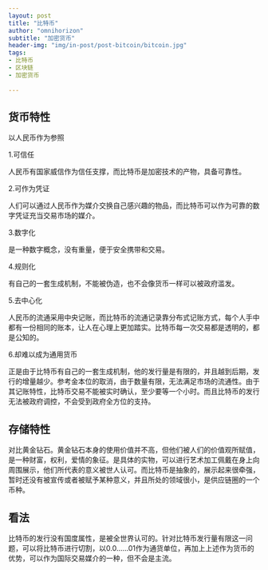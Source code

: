 ```yaml
---
layout: post
title: "比特币"
author: "omnihorizon"
subtitle: "加密货币"
header-img: "img/in-post/post-bitcoin/bitcoin.jpg"
tags:
- 比特币
- 区块链
- 加密货币
	
---
```


## 货币特性



以人民币作为参照

1.可信任

人民币有国家威信作为信任支撑，而比特币是加密技术的产物，具备可靠性。

2.可作为凭证

人们可以通过人民币作为媒介交换自己感兴趣的物品，而比特币可以作为可靠的数字凭证充当交易市场的媒介。

3.数字化

是一种数字概念，没有重量，便于安全携带和交易。

4.规则化

有自己的一套生成机制，不能被伪造，也不会像货币一样可以被政府滥发。

5.去中心化

人民币的流通采用中央记账，而比特币的流通记录靠分布式记账方式，每个人手中都有一份相同的账本，让人在心理上更加踏实。比特币每一次交易都是透明的，都是公知的。

6.却难以成为通用货币

正是由于比特币有自己的一套生成机制，他的发行量是有限的，并且越到后期，发行的增量越少。参考金本位的取消，由于数量有限，无法满足市场的流通性。由于其记账特性，比特币交易不能被实时确认，至少要等一个小时。而且比特币的发行无法被政府调控，不会受到政府全方位的支持。


## 存储特性


对比黄金钻石。黄金钻石本身的使用价值并不高，但他们被人们的价值观所赋值，是一种财富，权利，爱情的象征。是具体的实物，可以进行艺术加工佩戴在身上向周围展示，他们所代表的意义被世人认可。而比特币是抽象的，展示起来很牵强，暂时还没有被宣传或者被赋予某种意义，并且所处的领域很小，是供应链圈的一个币种。


## 看法


比特币的发行没有国度属性，是被全世界认可的。针对比特币发行量有限这一问题，可以将比特币进行切割，以0.0……01作为通货单位，再加上上述作为货币的优势，可以作为国际交易媒介的一种，但不会是主流。
